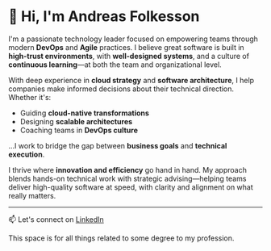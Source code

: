 # 👋 Hi, I'm Andreas Folkesson

I'm a passionate technology leader focused on empowering teams through modern **DevOps** and **Agile** practices. I believe great software is built in **high-trust environments**, with **well-designed systems**, and a culture of **continuous learning**—at both the team and organizational level.

With deep experience in **cloud strategy** and **software architecture**, I help companies make informed decisions about their technical direction. Whether it's:
- Guiding **cloud-native transformations**
- Designing **scalable architectures**
- Coaching teams in **DevOps culture**

…I work to bridge the gap between **business goals** and **technical execution**.

I thrive where **innovation and efficiency** go hand in hand. My approach blends hands-on technical work with strategic advising—helping teams deliver high-quality software at speed, with clarity and alignment on what really matters.

---

📫 Let's connect on [LinkedIn](https://www.linkedin.com/in/andreas-folkesson-71a0538/)


This space is for all things related to some degree to my profession.
